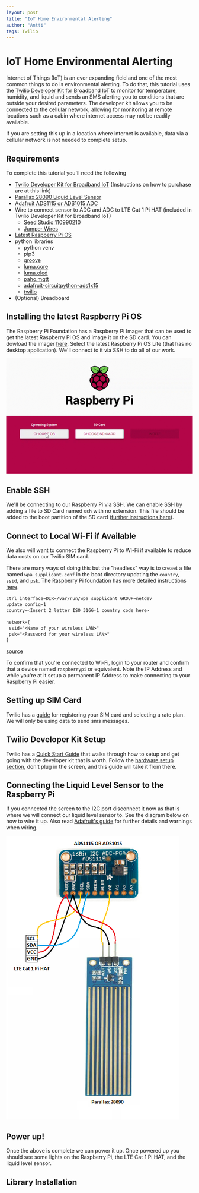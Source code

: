 ```yaml
---
layout: post
title: "IoT Home Environmental Alerting"
author: "Antti"
tags: Twilio
---
```


# IoT Home Environmental Alerting

Internet of Things (IoT) is an ever expanding field and one of the most common things to do is environmental alerting.  To do that, this tutorial uses the [Twilio Developer Kit for Broadband IoT](https://www.twilio.com/docs/iot/wireless/get-started-twilio-developer-kit-broadband-iot) to monitor for temperature, humidity, and liquid and sends an SMS alerting you to conditions that are outside your desired parameters. The developer kit allows you to be connected to the cellular network, allowing for monitoring at remote locations such as a cabin where internet access may not be readily available.  

If you are setting this up in a location where internet is available, data via a cellular network is not needed to complete setup.

## Requirements
To complete this tutorial you'll need the following
- [Twilio Developer Kit for Broadband IoT](https://www.twilio.com/docs/iot/wireless/get-started-twilio-developer-kit-broadband-iot) (Instructions on how to purchase are at this link)
- [Parallax 28090 Liquid Level Sensor](https://www.parallax.com/product/mini-liquid-level-sensor/)
- [Adafruit ADS1115 or ADS1015 ADC](https://cdn-learn.adafruit.com/downloads/pdf/adafruit-4-channel-adc-breakouts.pdf)
- Wire to connect sensor to ADC and ADC to LTE Cat 1 Pi HAT (included in Twilio Developer Kit for Broadband IoT)    
    - [Seed Studio 110990210](https://www.seeedstudio.com/Grove-4-pin-Male-Jumper-to-Grove-4-pin-Conversion-Cable-5-PCs-per-Pack.html) 
    - [Jumper Wires](https://www.digikey.ca/en/products/detail/adafruit-industries-llc/153/7241430)
- [Latest Raspberry Pi OS](https://www.raspberrypi.org/software/)
- python libraries
    - python venv 
    - pip3
    - [groove](https://github.com/Seeed-Studio/grove.py#installation)
    - [luma.core](https://pypi.org/project/luma.core/)
    - [luma.oled](https://pypi.org/project/luma.oled/)
    - [paho.mqtt](https://pypi.org/project/paho-mqtt/)
    - [adafruit-circuitpython-ads1x15](https://pypi.org/project/adafruit-circuitpython-ads1x15/)
    - [twilio](https://pypi.org/project/twilio/)
- (Optional) Breadboard

## Installing the latest Raspberry Pi OS
The Raspberry Pi Foundation has a Raspberry Pi Imager that can be used to get the latest Raspberry Pi OS and image it on the SD card.  You can dowload the imager [here](https://www.raspberrypi.org/software/).  Select the latest Raspberry Pi OS Lite (that has no desktop application).  We'll connect to it via SSH to do all of our work.  

![Imaging Card](../assets/image_card.gif)

## Enable SSH

We'll be connecting to our Raspberry Pi via SSH. We can enable SSH by adding a file to SD Card named `ssh` with no extension.  This file should be added to the boot partition of the SD card ([further instructions here](https://www.raspberrypi.org/documentation/remote-access/ssh/)).


##  Connect to Local Wi-Fi if Available
We also will want to connect the Raspberry Pi to Wi-Fi if available to reduce data costs on our Twilio SIM card.  

There are many ways of doing this but the "headless" way is to creaet a file named `wpa_supplicant.conf` in the boot directory updating the `country`, `ssid`, and `psk`. The Raspberry Pi foundation has more detailed instructions [here](https://www.raspberrypi.org/documentation/configuration/wireless/headless.md).

```
ctrl_interface=DIR=/var/run/wpa_supplicant GROUP=netdev
update_config=1
country=<Insert 2 letter ISO 3166-1 country code here>

network={
 ssid="<Name of your wireless LAN>"
 psk="<Password for your wireless LAN>"
}
```
[source](https://www.raspberrypi.org/documentation/configuration/wireless/headless.md)

To confirm that you're connected to Wi-Fi, login to your router and confirm that a device named `raspberrypi` or equivalent. Note the IP Address and while you're at it setup a permanent IP Address to make connecting to your Raspberry Pi easier.

## Setting up SIM Card

Twilio has a [guide](https://www.twilio.com/docs/iot/wireless/how-to-order-and-register-your-first-sim) for registering your SIM card and selecting a rate plan. We will only be using data to send sms messages.

## Twilio Developer Kit Setup
Twilio has a [Quick Start Guide](https://www.twilio.com/docs/iot/wireless/get-started-twilio-developer-kit-broadband-iot) that walks through how to setup and get going with the developer kit that is worth.  Follow the [hardware setup section](https://www.twilio.com/docs/iot/wireless/get-started-twilio-developer-kit-broadband-iot#the-hardware), don't plug in the screen, and this guide will take it from there.


## Connecting the Liquid Level Sensor to the Raspberry Pi
If you connected the screen to the I2C port disconnect it now as that is where we will connect our liquid level sensor to. See the diagram below on how to wire it up. Also read [Adafruit's guide](https://cdn-learn.adafruit.com/downloads/pdf/adafruit-4-channel-adc-breakouts.pdf) for further details and warnings when wiring.

![Wiring Diagram](../assets/wiring_diagram.png)

## Power up!

Once the above is complete we can power it up. Once powered up you should see some lights on the Raspberry Pi, the LTE Cat 1 Pi HAT, and the liquid level sensor.

## Library Installation